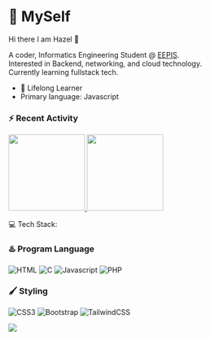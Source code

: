 # 💫 MySelf
Hi there I am Hazel 👋

A coder, Informatics Engineering Student @ [EEPIS](https://www.pens.ac.id/).<br> 
Interested in Backend, networking, and cloud technology.<br>
Currently learning fullstack tech.

- 🌱 Lifelong Learner
- Primary language: Javascript

### ⚡ Recent Activity

<p align="left">
  <a href="https://github.com/Hazel368">
    <img height="150em" src="https://github-readme-stats-eight-theta.vercel.app/api?username=Hazel368&show_icons=true&theme=dark&include_all_commits=true&count_private=true" />
    <img height="150em" src="https://github-readme-stats.vercel.app/api/top-langs/?username=Hazel368&theme=gruvbox&hide_border=false&include_all_commits=false&count_private=true&layout=compact"/>
  </a>
</p>


💻 Tech Stack:
### ♨️ Program Language
  ![HTML](https://img.shields.io/badge/html5-%23000000.svg?style=for-the-badge&logo=html5&logoColor=%23e95d2a) ![C](https://img.shields.io/badge/-%23000000.svg?style=for-the-badge&logo=c&logoColor=%236a9dd3)  ![Javascript](https://img.shields.io/badge/javascript-%23000000.svg?style=for-the-badge&logo=javascript&logoColor=%23fff000)
 ![PHP](https://img.shields.io/badge/php-%23000000.svg?style=for-the-badge&logo=php&logoColor=%237377ad)

### 🖌️ Styling
  ![CSS3](https://img.shields.io/badge/css3-%23000000.svg?style=for-the-badge&logo=css3&logoColor=%231572B6) ![Bootstrap](https://img.shields.io/badge/bootstrap-%23000000.svg?style=for-the-badge&logo=bootstrap&logoColor=563D7C) ![TailwindCSS](https://img.shields.io/badge/tailwindcss-%23000000.svg?style=for-the-badge&logo=tailwind-css&logoColor%2338B2AC)

[![](https://visitcount.itsvg.in/api?id=Hazel368&icon=0&color=0)](https://visitcount.itsvg.in)


